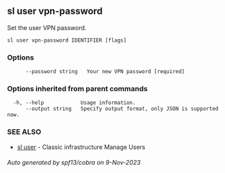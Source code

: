 ## sl user vpn-password

Set the user VPN password.

```
sl user vpn-password IDENTIFIER [flags]
```

### Options

```
      --password string   Your new VPN password [required]
```

### Options inherited from parent commands

```
  -h, --help            Usage information.
      --output string   Specify output format, only JSON is supported now.
```

### SEE ALSO

* [sl user](sl_user.md)	 - Classic infrastructure Manage Users

###### Auto generated by spf13/cobra on 9-Nov-2023
